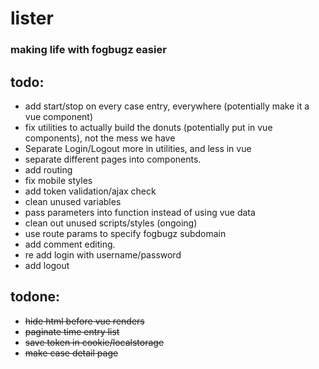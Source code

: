 # lister
### making life with fogbugz easier

## todo:
- add start/stop on every case entry, everywhere (potentially make it a vue component)
- fix utilities to actually build the donuts (potentially put in vue components), not the mess we have
- Separate Login/Logout more in utilities, and less in vue
- separate different pages into components.
- add routing
- fix mobile styles
- add token validation/ajax check
- clean unused variables
- pass parameters into function instead of using vue data
- clean out unused scripts/styles (ongoing)
- use route params to specify fogbugz subdomain
- add comment editing.
- re add login with username/password
- add logout

## todone: 
- ~~hide html before vue renders~~
- ~~paginate time entry list~~
- ~~save token in cookie/localstorage~~
- ~~make case detail page~~
